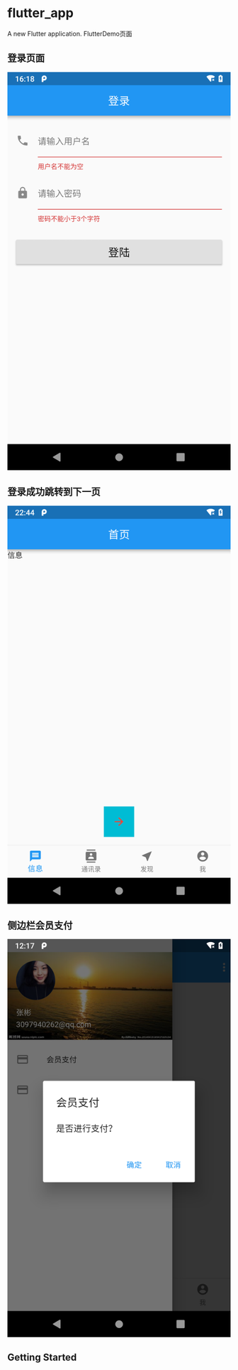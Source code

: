 # flutter_app

A new Flutter application.
FlutterDemo页面
## 登录页面
![登录页面](https://github.com/rogan528/TuPianResource/blob/master/flutter_login.png)
## 登录成功跳转到下一页
![导航栏](https://github.com/rogan528/TuPianResource/blob/master/%E5%BA%95%E9%83%A8%E5%AF%BC%E8%88%AA%E6%A0%8F.png)
## 侧边栏会员支付
![支付](https://github.com/rogan528/TuPianResource/blob/master/alipay.png)

## Getting Started

